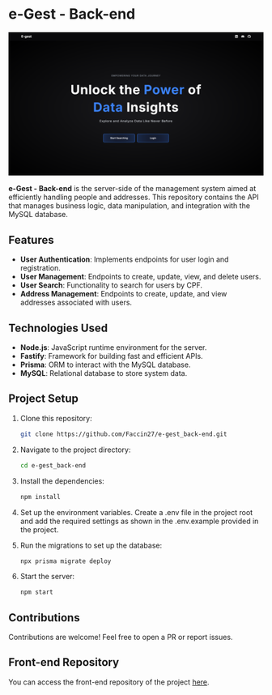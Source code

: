 # e-Gest - Back-end

<img src="./public/images/home.png" alt="Homepage" width="600"/>

**e-Gest - Back-end** is the server-side of the management system aimed at efficiently handling people and addresses. This repository contains the API that manages business logic, data manipulation, and integration with the MySQL database.

## Features

- **User Authentication**: Implements endpoints for user login and registration.
- **User Management**: Endpoints to create, update, view, and delete users.
- **User Search**: Functionality to search for users by CPF.
- **Address Management**: Endpoints to create, update, and view addresses associated with users.

## Technologies Used

- **Node.js**: JavaScript runtime environment for the server.
- **Fastify**: Framework for building fast and efficient APIs.
- **Prisma**: ORM to interact with the MySQL database.
- **MySQL**: Relational database to store system data.

## Project Setup

1. Clone this repository:

   ```bash
   git clone https://github.com/Faccin27/e-gest_back-end.git

   ```

2. Navigate to the project directory:


   ```bash
   cd e-gest_back-end
   ```

3. Install the dependencies:

   ```bash
   npm install
   ```

4. Set up the environment variables. Create a .env file in the project root and add the required settings as shown in the .env.example provided in the project.

5. Run the migrations to set up the database:

   ```bash
   npx prisma migrate deploy
   ```

6. Start the server:

   ```bash
   npm start
   ```

## Contributions

Contributions are welcome! Feel free to open a PR or report issues.


## Front-end Repository


You can access the front-end repository of the project [here](https://github.com/Faccin27/e-gest_front-end).

